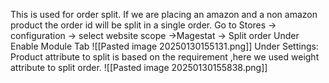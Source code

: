 This is used for order split. If we are placing an amazon and a non amazon product the order id will be split in a single order. 
Go to Stores -> configuration -> select website scope ->Magestat -> Split order
Under Enable Module Tab
![[Pasted image 20250130155131.png]]
Under Settings: Product attribute to split is based on the requirement ,here we used weight attribute to split order.
![[Pasted image 20250130155838.png]]
